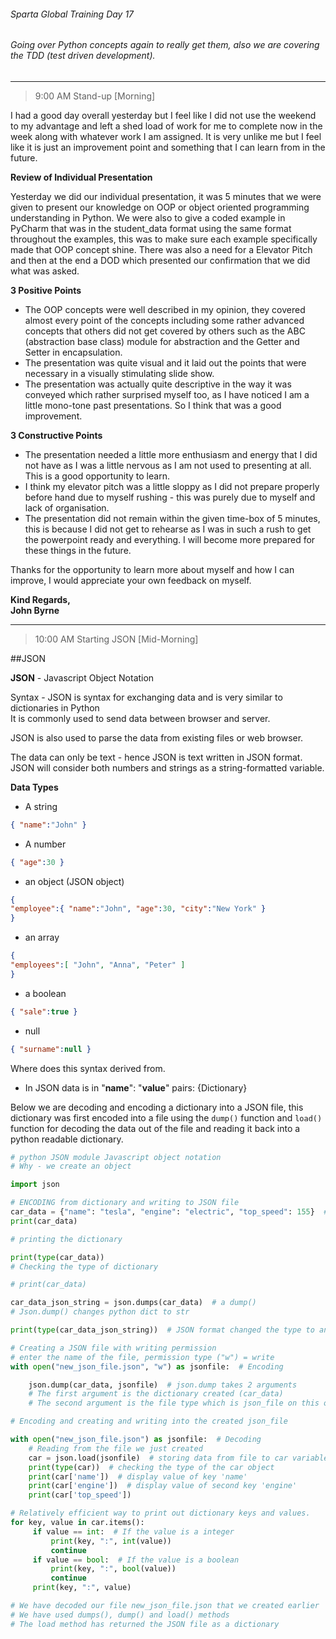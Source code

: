 ###### Sparta Global Training Day 17
###### Going over Python concepts again to really get them, also we are covering the TDD (test driven development).

___

> 9:00 AM Stand-up [Morning]

I had a good day overall yesterday but I feel like I did not use the weekend to my advantage and left a shed load of
work for me to complete now in the week along with whatever work I am assigned. It is very unlike me but I feel like it is
just an improvement point and something that I can learn from in the future.

**Review of Individual Presentation**

Yesterday we did our individual presentation, it was 5 minutes that we were given to present our knowledge on OOP or object oriented
programming understanding in Python. We were also to give a coded example in PyCharm that was in the student_data format using the same
format throughout the examples, this was to make sure each example specifically made that OOP concept shine. There was also a need for a 
Elevator Pitch and then at the end a DOD which presented our confirmation that we did what was asked.

**3 Positive Points**
* The OOP concepts were well described in my opinion, they covered almost every point of the concepts including some
rather advanced concepts that others did not get covered by others such as the ABC (abstraction base class) module for abstraction and the Getter and
Setter in encapsulation.
* The presentation was quite visual and it laid out the points that were necessary in a visually stimulating slide show.
* The presentation was actually quite descriptive in the way it was conveyed which rather surprised myself too, as I have
noticed I am a little mono-tone past presentations. So I think that was a good improvement. 

**3 Constructive Points**
* The presentation needed a little more enthusiasm and energy that I did not have as I was a little nervous
as I am not used to presenting at all. This is a good opportunity to learn.
* I think my elevator pitch was a little sloppy as I did not prepare properly before hand due to myself rushing - this
was purely due to myself and lack of organisation.
* The presentation did not remain within the given time-box of 5 minutes, this is because I did not get to rehearse as I was
in such a rush to get the powerpoint ready and everything. I will become more prepared for these things in the future.

Thanks for the opportunity to learn more about myself and how I can improve, I would appreciate your own feedback on myself.

**Kind Regards, <br>
John Byrne**

___

> 10:00 AM Starting JSON [Mid-Morning]

##JSON

**JSON** - Javascript Object Notation

Syntax - JSON is syntax for exchanging data and is very similar to dictionaries in Python <br>
It is commonly used to send data between browser and server.

JSON is also used to parse the data from existing files or web browser.

The data can only be text - hence JSON is text written in JSON format. JSON will consider both numbers and strings
as a string-formatted variable.

**Data Types**

* A string
```json
{ "name":"John" } 
```

* A number
```json
{ "age":30 } 
```

* an object (JSON object)
```json
{
"employee":{ "name":"John", "age":30, "city":"New York" }
} 
```

* an array
```json
{
"employees":[ "John", "Anna", "Peter" ]
} 
```

* a boolean
```json
{ "sale":true } 
```

* null
```json
{ "surname":null } 
```

Where does this syntax derived from.
* In JSON data is in "**name**": "**value**" pairs: {Dictionary}

Below we are decoding and encoding a dictionary into a JSON file, this dictionary was first encoded into a
file using the `dump()` function and `load()` function for decoding the data out of the file and reading it
back into a python readable dictionary.

```python
# python JSON module Javascript object notation
# Why - we create an object

import json

# ENCODING from dictionary and writing to JSON file
car_data = {"name": "tesla", "engine": "electric", "top_speed": 155}  # Dictionary
print(car_data)

# printing the dictionary

print(type(car_data))
# Checking the type of dictionary

# print(car_data)

car_data_json_string = json.dumps(car_data)  # a dump()
# Json.dump() changes python dict to str

print(type(car_data_json_string))  # JSON format changed the type to an string

# Creating a JSON file with writing permission
# enter the name of the file, permission type ("w") = write
with open("new_json_file.json", "w") as jsonfile:  # Encoding

    json.dump(car_data, jsonfile)  # json.dump takes 2 arguments
    # The first argument is the dictionary created (car_data)
    # The second argument is the file type which is json_file on this occasion

# Encoding and creating and writing into the created json_file

with open("new_json_file.json") as jsonfile:  # Decoding
    # Reading from the file we just created
    car = json.load(jsonfile)  # storing data from file to car variable
    print(type(car))  # checking the type of the car object
    print(car['name'])  # display value of key 'name'
    print(car['engine'])  # display value of second key 'engine'
    print(car['top_speed'])

# Relatively efficient way to print out dictionary keys and values.
for key, value in car.items():
     if value == int:  # If the value is a integer
         print(key, ":", int(value))
         continue
     if value == bool:  # If the value is a boolean
         print(key, ":", bool(value))
         continue
     print(key, ":", value)

# We have decoded our file new_json_file.json that we created earlier
# We have used dumps(), dump() and load() methods
# The load method has returned the JSON file as a dictionary


```

